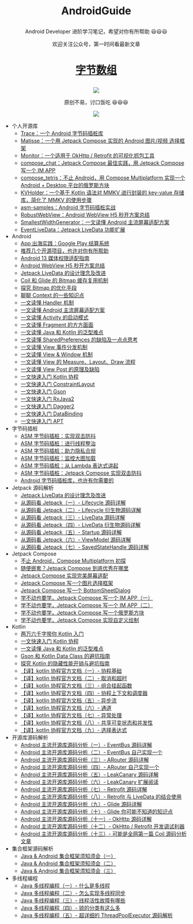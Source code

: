 # <p align="center"> AndroidGuide </p>

<p align="center">Android Developer 进阶学习笔记，希望对你有所帮助 😃😃😃</p>

<p align="center">欢迎关注公众号，第一时间看最新文章</p>

# <p align="center"><a href=https://github.com/leavesCZY/AndroidGuide/assets/30774063/47451bed-95f6-40bd-813e-11abba638722>字节数组</a></p>

<div align=center><img src ="https://github.com/leavesCZY/AndroidGuide/assets/30774063/47451bed-95f6-40bd-813e-11abba638722"/></div>

<p align="center"></p>

<p align="center">原创不易，讨口饭吃 😆😆😆</p>

<p align="center"></p>

<div align=center><img src ="https://github.com/leavesCZY/AndroidGuide/assets/30774063/48974bd7-c602-427f-a4bc-3fdb0718d550"/></div>

- 个人开源库
  - [Trace：一个 Android 字节码插桩库](https://github.com/leavesCZY/Trace)
  - [Matisse：一个用 Jetpack Compose 实现的 Android 图片/视频 选择框架](https://github.com/leavesCZY/Matisse)
  - [Monitor：一个适用于 OkHttp / Retrofit 的可视化抓包工具](https://github.com/leavesCZY/Monitor)
  - [compose_chat：Jetpack Compose 最佳实践，用 Jetpack Compose 写一个 IM APP](https://github.com/leavesCZY/compose_chat)
  - [compose_tetris：不止 Android，用 Compose Multiplatform 实现一个 Android + Desktop 平台的俄罗斯方块](https://github.com/leavesCZY/compose_tetris)
  - [KVHolder：一个基于 Kotlin 语法对 MMKV 进行封装的 key-value 存储库，简化了 MMKV 的使用步骤](https://github.com/leavesCZY/KVHolder)
  - [asm-samples：Android 字节码插桩实战](https://github.com/leavesCZY/asm-samples)
  - [RobustWebView：Android WebView H5 秒开方案总结](https://github.com/leavesCZY/RobustWebView)
  - [SmallestWidthGenerator：一文读懂 Android 主流屏幕适配方案](https://github.com/leavesCZY/SmallestWidthGenerator)
  - [EventLiveData：Jetpack LiveData 功能扩展](https://github.com/leavesCZY/EventLiveData)
- Android
  - [App 出海实践：Google Play 结算系统](https://juejin.cn/post/7271991667245744165)
  - [推荐几个开源项目，也许对你有所帮助](https://juejin.cn/post/7256386855720976443)
  - [Android 13 媒体权限适配指南](https://juejin.cn/post/7159999910748618766)
  - [Android WebView H5 秒开方案总结](https://juejin.cn/post/7016883220025180191)
  - [Jetpack LiveData 的设计理念及改进](https://juejin.cn/post/6903096576734920717)
  - [Coil 和 Glide 的 Bitmap 缓存复用机制](https://juejin.cn/post/6956090846470995975)
  - [探究 Bitmap 的优化手段](https://juejin.cn/post/6952429810207424526)
  - [聊聊 Context 的一些知识点](https://juejin.cn/post/6966223613057826852)
  - [一文读懂 Handler 机制](https://juejin.cn/post/6901682664617705485)
  - [一文读懂 Android 主流屏幕适配方案](https://juejin.cn/post/6999445137491230728)
  - [一文读懂 Activity 的启动模式](https://juejin.cn/post/6952886121328345101)
  - [一文读懂 Fragment 的方方面面](https://juejin.cn/post/7006970844542926855)
  - [一文读懂 Java 和 Kotlin 的泛型难点](https://juejin.cn/post/6935322686943920159)
  - [一文读懂 SharedPreferences 的缺陷及一点点思考](https://juejin.cn/post/6932277268110639112)
  - [一文读懂 View 事件分发机制](https://juejin.cn/post/6931914294980411406)
  - [一文读懂 View & Window 机制](https://juejin.cn/post/6942303848996274213)
  - [一文读懂 View 的 Measure、Layout、Draw 流程](https://juejin.cn/post/6939540905581887502)
  - [一文读懂 View Post 的原理及缺陷](https://juejin.cn/post/6939763855216082974)
  - [一文快速入门 Kotlin 协程](https://juejin.cn/post/6908271959381901325)
  - [一文快速入门 ConstraintLayout](https://juejin.cn/post/6911710012750430215)
  - [一文快速入门 Gson](https://juejin.cn/post/6844903577098387464)
  - [一文快速入门 RxJava2](https://github.com/leavesCZY/AndroidGuide/blob/master/android_core/一文快速入门RxJava2.md)
  - [一文快速入门 Dagger2](https://github.com/leavesCZY/Dagger2Samples)
  - [一文快速入门 DataBinding](https://github.com/leavesCZY/DataBindingSamples)
  - [一文快速入门 APT](https://juejin.cn/post/6844903753108160525)
- 字节码插桩
  - [ASM 字节码插桩：实现双击防抖](https://juejin.cn/post/7042328862872567838)
  - [ASM 字节码插桩：进行线程整治](https://juejin.cn/post/7043999874076901406)
  - [ASM 字节码插桩：助力隐私合规](https://juejin.cn/post/7046207125785149448)
  - [ASM 字节码插桩：监控大图加载](https://juejin.cn/post/7074970389188706318)
  - [ASM 字节码插桩：从 Lambda 表达式讲起](https://juejin.cn/post/7151798531672506398)
  - [ASM 字节码插桩：Jetpack Compose 实现双击防抖](https://juejin.cn/post/7158061389503250445)
  - [Android 字节码插桩库，也许有你需要的](https://juejin.cn/post/7261599630826635320)
- Jetpack 源码解析
  - [Jetpack LiveData 的设计理念及改进](https://juejin.cn/post/6903096576734920717)
  - [从源码看 Jetpack（一）- Lifecycle 源码详解](https://juejin.cn/post/6847902220755992589)
  - [从源码看 Jetpack（二）- Lifecycle 衍生物源码详解](https://juejin.cn/post/6847902220760203277)
  - [从源码看 Jetpack（三）- LiveData 源码详解](https://juejin.cn/post/6847902222345633806)
  - [从源码看 Jetpack（四）- LiveData 衍生物源码详解](https://juejin.cn/post/6847902222353858567)
  - [从源码看 Jetpack（五）- Startup 源码详解](https://juejin.cn/post/6847902224069165070)
  - [从源码看 Jetpack（六）- ViewModel 源码详解](https://juejin.cn/post/6873356946896846856)
  - [从源码看 Jetpack（七）- SavedStateHandle 源码详解](https://juejin.cn/post/6874136956347875342)
- Jetpack Compose
  - [不止 Android，Compose Multiplatform 初探](https://juejin.cn/post/7062533562460799013)  
  - [随便嵌套？Jetpack Compose 到底优秀在哪里](https://juejin.cn/post/7070158120831418381)
  - [Jetpack Compose 实现完美屏幕适配](https://juejin.cn/post/7113953940282015758)  
  - [Jetpack Compose 写一个图片选择框架](https://juejin.cn/post/7108420791502372895)
  - [Jetpack Compose 写一个 BottomSheetDialog](https://juejin.cn/post/7151792921698631717)
  - [学不动也要学，Jetpack Compose 写一个 IM APP（一）](https://juejin.cn/post/6991429231821684773)
  - [学不动也要学，Jetpack Compose 写一个 IM APP（二）](https://juejin.cn/post/7028397244894330917)
  - [学不动也要学，Jetpack Compose 写一个俄罗斯方块](https://juejin.cn/post/6974585048762679310)
  - [学不动也要学，Jetpack Compose 实现自定义绘制](https://juejin.cn/post/6996568363581308959)
- Kotlin
  - [两万六千字带你 Kotlin 入门](https://juejin.cn/post/6880602489297895438)
  - [一文快速入门 Kotlin 协程](https://juejin.cn/post/6908271959381901325)  
  - [一文读懂 Java 和 Kotlin 的泛型难点](https://juejin.cn/post/6935322686943920159)
  - [Gson 和 Kotlin Data Class 的避坑指南](https://juejin.cn/post/6908391430977224718)
  - [探究 Kotlin 的隐藏性能开销与避坑指南](https://juejin.cn/post/7010367024916660237)
  - [【译】kotlin 协程官方文档（一）- 协程基础](https://juejin.cn/post/6844903972755472391)
  - [【译】kotlin 协程官方文档（二）- 取消和超时](https://juejin.cn/post/6844904098899181582)
  - [【译】kotlin 协程官方文档（三）- 组合挂起函数](https://juejin.cn/post/6844904100102930445)
  - [【译】kotlin 协程官方文档（四）- 协程上下文和调度器](https://juejin.cn/post/6844904100103094280)
  - [【译】kotlin 协程官方文档（五）- 异步流](https://juejin.cn/post/6844904101801639949)
  - [【译】kotlin 协程官方文档（六）- 通道](https://juejin.cn/post/6844904102040698893)
  - [【译】kotlin 协程官方文档（七）- 异常处理](https://juejin.cn/post/6844904103080886285)
  - [【译】kotlin 协程官方文档（八）- 共享可变状态和并发性](https://juejin.cn/post/6844904104053964808)
  - [【译】kotlin 协程官方文档（九）- 选择表达式](https://juejin.cn/post/6844904106788667400)
- 开源库源码解析
  - [Android 主流开源库源码分析（一）- EventBus 源码详解](https://juejin.cn/post/6881265680465788936)
  - [Android 主流开源库源码分析（二）- EventBus 自己实现一个](https://juejin.cn/post/6881808026647396366)
  - [Android 主流开源库源码分析（三）- ARouter 源码详解](https://juejin.cn/post/6882553066285957134)
  - [Android 主流开源库源码分析（四）- ARouter 自己实现一个](https://juejin.cn/post/6882553066285957134)
  - [Android 主流开源库源码分析（五）- LeakCanary 源码详解](https://juejin.cn/post/6884225131015569421)
  - [Android 主流开源库源码分析（六）- LeakCanary 扩展阅读](https://juejin.cn/post/6884526739646185479)
  - [Android 主流开源库源码分析（七）- Retrofit 源码详解](https://juejin.cn/post/6886121327845965838)
  - [Android 主流开源库源码分析（八）- Retrofit 与 LiveData 的结合使用](https://juejin.cn/post/6887408273213882375)
  - [Android 主流开源库源码分析（九）- Glide 源码详解](https://juejin.cn/post/6891307560557608967)
  - [Android 主流开源库源码分析（十）- Glide 你可能不知道的知识点](https://juejin.cn/post/6892751013544263687)
  - [Android 主流开源库源码分析（十一）- OkHttp 源码详解](https://juejin.cn/post/6895369745445748749)
  - [Android 主流开源库源码分析（十二）- OkHttp / Retrofit 开发调试利器](https://juejin.cn/post/6895740949025177607)
  - [Android 主流开源库源码分析（十三）- 可能是全网第一篇 Coil 源码分析文章](https://juejin.cn/post/6897872882051842061)
- 集合框架源码解析
  - [Java & Android 集合框架须知须会（一）](https://juejin.cn/post/6901317365561032712)
  - [Java & Android 集合框架须知须会（二）](https://juejin.cn/post/6931007634028003341)
  - [Java & Android 集合框架须知须会（三）](https://juejin.cn/post/6931563785245163534)
- 多线程编程
  - [Java 多线程编程（一）- 什么是多线程](https://juejin.cn/post/6899452217528025095)
  - [Java 多线程编程（二）- 怎么实现多线程同步](https://juejin.cn/post/6900428838497419278)
  - [Java 多线程编程（三）- 线程活性故障有哪些](https://juejin.cn/post/6900458045197778952)
  - [Java 多线程编程（四）- 锁的分类有这么多](https://juejin.cn/post/6900958860454920205)
  - [Java 多线程编程（五）- 超详细的 ThreadPoolExecutor 源码解析](https://juejin.cn/post/6901317365561032712)